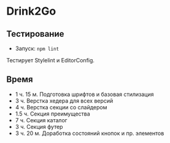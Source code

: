 # Drink2Go
## Тестирование


- Запуск: `npm lint`

Тестирует Stylelint и EditorConfig.

## Время

- 1 ч. 15 м. Подготовка шрифтов и базовая стилизация
- 3 ч. Верстка хедера для всех версий
- 4 ч. Верстка секции со слайдером
- 1.5 ч. Секция преимущества
- 7 ч. Секция каталог
- 3 ч. Секция футер
- 3 ч. 20 м. Доработка состояний кнопок и пр. элементов
